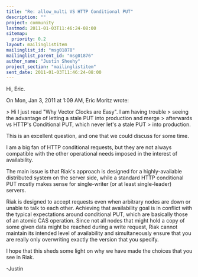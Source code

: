 ```yaml
---
title: "Re: allow_multi VS HTTP Conditional PUT"
description: ""
project: community
lastmod: 2011-01-03T11:46:24-08:00
sitemap:
  priority: 0.2
layout: mailinglistitem
mailinglist_id: "msg01878"
mailinglist_parent_id: "msg01876"
author_name: "Justin Sheehy"
project_section: "mailinglistitem"
sent_date: 2011-01-03T11:46:24-08:00
---
```



Hi, Eric.

On Mon, Jan 3, 2011 at 1:09 AM, Eric Moritz  wrote:

&gt; Hi I just read "Why Vector Clocks are Easy". I am having trouble
&gt; seeing the advantage of letting a stale PUT into production and merge
&gt; afterwards vs HTTP's Conditional PUT, which never let's a stale PUT
&gt; into production.

This is an excellent question, and one that we could discuss for some time.

I am a big fan of HTTP conditional requests, but they are not always
compatible with the other operational needs imposed in the interest of
availability.

The main issue is that Riak's approach is designed for a
highly-available distributed system on the server side, while a
standard HTTP conditional PUT mostly makes sense for single-writer (or
at least single-leader) servers.

Riak is designed to accept requests even when arbitrary nodes are down
or unable to talk to each other. Achieving that availability goal is
in conflict with the typical expectations around conditional PUT,
which are basically those of an atomic CAS operation. Since not all
nodes that might hold a copy of some given data might be reached
during a write request, Riak cannot maintain its intended level of
availability and simultaneously ensure that you are really only
overwriting exactly the version that you specify.

I hope that this sheds some light on why we have made the choices that
you see in Riak.

-Justin

